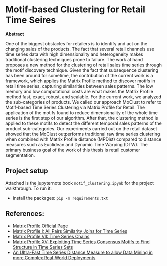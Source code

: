 # Motif-based Clustering for Retail Time Seires

**Abstract**

One of the biggest obstacles for retailers is to identify and act on the changing sales of the products. The fact that several retail channels use time series data with high dimensionality and heterogeneity makes traditional clustering techniques prone to failure. The work at hand proposes a new method for the clustering of retail sales time series through the motif discovery technique. Given the fact that subsequence clustering has been around for sometime, the contribution of the current work is a framework, which applies the Matrix Profile method to discover motifs in retail time series, capturing similarities between sales patterns. The low memory and low computational costs are what makes the Matrix Profile method fast, exact, robust, and scalable. For the current work, we analyzed the sub-categories of products. We called our approach MoClust to refer to Motif-based Time Series Clustering via Matrix Profile for Retail. The application of the motifs found to reduce dimensionality of the whole time series is the first step of our algorithm. After that, the clustering method is applied to these motifs to detect the different temporal sales patterns of the product sub-categories. Our experiments carried out on the retail dataset showed that the MoClust outperforms traditional raw time series clustering when combined with Matrix Profile distance (MPDist) compared to distance measures such as Euclidean and Dynamic Time Warping (DTW). The primary business goal of the work of this thesis is retail customer segmentation.

## Project setup

Attached is the jupyternote book `motif_clustering.ipynb` for the project walkthrough. To run it:
 
- install the packages: `pip -m requirements.txt`

## References:

- <a href="https://www.cs.ucr.edu/~eamonn/MatrixProfile.html" target="_blank">Matrix Profile Official Page</a>
- <a href="https://www.cs.ucr.edu/~eamonn/PID4481997_extend_Matrix%20Profile_I.pdf" target="_blank">Matrix Profile I: All Pairs Similarity Joins for Time Series</a> 
- <a href="https://www.cs.ucr.edu/~eamonn/consensus_Motif_ICDM_Long_version.pdf" target="_blank">Matrix Profile VII: Time Series Chains</a>
- <a href="https://www.cs.ucr.edu/~eamonn/MPdist_Expanded.pdf" target="_blank">Matrix Profile XV: Exploiting Time Series Consensus Motifs to Find Structure in Time Series Sets</a>
- <a href="https://www.cs.ucr.edu/%7Eeamonn/chains_ICDM.pdf" target="_blank">An Ultra-Fast Time Series Distance Measure to allow Data Mining in more Complex Real-World Deployments</a>
